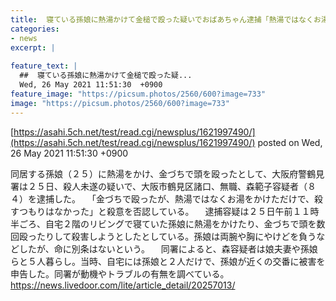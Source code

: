 ```yaml
---
title:  寝ている孫娘に熱湯かけて金槌で殴った疑いでおばあちゃん逮捕「熱湯ではなくお湯をかけただけで、殺すつもりはなかった」と否認  
categories:
- news
excerpt: |
  
feature_text: |
  ##  寝ている孫娘に熱湯かけて金槌で殴った疑...
  Wed, 26 May 2021 11:51:30  +0900
feature_image: "https://picsum.photos/2560/600?image=733"
image: "https://picsum.photos/2560/600?image=733"
---
```


[https://asahi.5ch.net/test/read.cgi/newsplus/1621997490/](https://asahi.5ch.net/test/read.cgi/newsplus/1621997490/)
posted on Wed, 26 May 2021 11:51:30  +0900

<!--more-->

同居する孫娘（２５）に熱湯をかけ、金づちで頭を殴ったとして、大阪府警鶴見署は２５日、殺人未遂の疑いで、大阪市鶴見区諸口、無職、森範子容疑者（８４）を逮捕した。 　「金づちで殴ったが、熱湯ではなくお湯をかけただけで、殺すつもりはなかった」と殺意を否認している。 　逮捕容疑は２５日午前１１時半ごろ、自宅２階のリビングで寝ていた孫娘に熱湯をかけたり、金づちで頭を数回殴ったりして殺害しようとしたとしている。孫娘は両腕や胸にやけどを負うなどしたが、命に別条はないという。 　同署によると、森容疑者は娘夫妻や孫娘らと５人暮らし。当時、自宅には孫娘と２人だけで、孫娘が近くの交番に被害を申告した。同署が動機やトラブルの有無を調べている。 https://news.livedoor.com/lite/article_detail/20257013/
